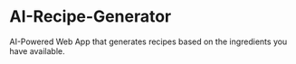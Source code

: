 # AI-Recipe-Generator
AI-Powered Web App that generates recipes based on the ingredients you have available.
